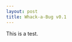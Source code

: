 ```yaml
--- 
layout: post 
title: Whack-a-Bug v0.1
--- 
```


This is a test.

<script type="text/javascript" src="http://www.wolfram.com/cdf-player/plugin/v2.1/cdfplugin.js"></script>
<script type="text/javascript">
var cdf = new cdfplugin();
cdf.setDefaultContent('<a href="http://www.wolfram.com/cdf-player/"><img  src="{{ site.baseurl }}/cdf/StandaloneWhackABug.png"></a>');
cdf.embed('{{ site.baseurl }}/cdf/StandaloneWhackABug.cdf', 942, 678);
</script>